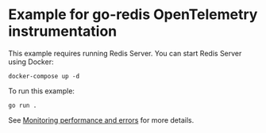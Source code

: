 # Example for go-redis OpenTelemetry instrumentation

This example requires running Redis Server. You can start Redis Server using Docker:

```shell
docker-compose up -d
```

To run this example:

```shell
go run .
```

See [Monitoring performance and errors](https://redis.uptrace.dev/guide/tracing.html) for more
details.
